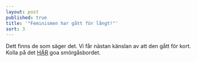 ```yaml
---
layout: post
published: true
title: '"Feminismen har gått för långt!"'
sort: 3
---
```


Dett finns de som säger det. Vi får nästan känslan av att den gått för kort.
Kolla på det [HÄR](http://faktiskt.com/jamstalldhet/sverige-r-ju-redan-v-rldens-mest-j-mst-llda-land/ "Sverige är ju redan världens mest jämställda land") goa smörgåsbordet.
